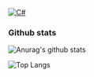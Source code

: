 <div>
  <a target="_blank" href = "C#"/>
    <img alt="C#" src="https://img.shields.io/badge/-Csharp-61DAFB?logo=csharp&logoColor=white&style=flat-square/logoWidth=30" />
  </a>
</div>


### Github stats

![Anurag's github stats](https://github-readme-stats.vercel.app/api?username=zerodowned&count_private=true&show_icons=true&theme=tokyonight)

![Top Langs](https://github-readme-stats.vercel.app/api/top-langs/?username=anthonysim&theme=tokyonight)
